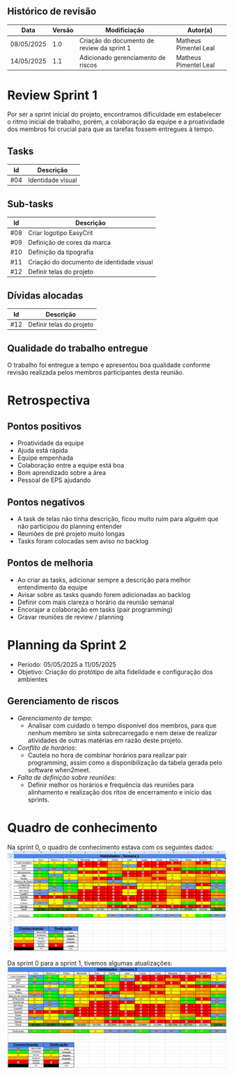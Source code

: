 ## Histórico de revisão
| Data | Versão | Modificiação | Autor(a) |
|------|--------|--------------|----------|
| 08/05/2025 | 1.0 | Criação do documento de review da sprint 1 | Matheus Pimentel Leal|
| 14/05/2025 | 1.1 | Adicionado gerenciamento de riscos | Matheus Pimentel Leal |

# Review Sprint 1
Por ser a sprint inicial do projeto, encontramos dificuldade em estabelecer o ritmo inicial de trabalho, porém, a colaboração da equipe e a proatividade dos membros foi crucial para que as tarefas fossem entregues à tempo.
## Tasks
| Id | Descrição |
|----|-----------|
| #04 | Identidade visual |

## Sub-tasks
| Id | Descrição |
|----|-----------|
| #08 | Criar logotipo EasyCrit |
| #09 | Definição de cores da marca |
| #10 | Definição da tipografia |
| #11 | Criação do documento de identidade visual |
| #12 | Definir telas do projeto |

## Dívidas alocadas
| Id | Descrição |
|----|-----------|
| #12 | Definir telas do projeto |

## Qualidade do trabalho entregue
O trabalho foi entregue a tempo e apresentou boa qualidade conforme revisão realizada pelos membros participantes desta reunião.

# Retrospectiva
## Pontos positivos
- Proatividade da equipe
- Ajuda está rápida
- Equipe empenhada
- Colaboração entre a equipe está boa
- Bom aprendizado sobre a área
- Pessoal de EPS ajudando

## Pontos negativos
- A task de telas não tinha descrição, ficou muito ruim para alguém que não participou do planning entender
- Reuniões de pré projeto muito longas
- Tasks foram colocadas sem aviso no backlog

## Pontos de melhoria
- Ao criar as tasks, adicionar sempre a descrição para melhor entendimento da equipe
- Avisar sobre as tasks quando forem adicionadas ao backlog
- Definir com mais clareza o horário da reunião semanal
- Encorajar a colaboração em tasks (pair programming)
- Gravar reuniões de review / planning

# Planning da Sprint 2
- Período: 05/05/2025 a 11/05/2025
- Objetivo: Criação do protótipo de alta fidelidade e configuração dos ambientes

## Gerenciamento de riscos
- _Gerenciamento de tempo_: 
    - Analisar com cuidado o tempo disponível dos membros, para que nenhum membro se sinta sobrecarregado e nem deixe de realizar atividades de outras matérias em razão deste projeto.
- _Conflito de horários_:
    - Cautela no hora de combinar horários para realizar pair programming, assim como a disponibilização da tabela gerada pelo software when2meet.
- _Falta de definição sobre reuniões_:
    - Definir melhor os horários e frequência das reuniões para alinhamento e realização dos ritos de encerramento e início das sprints.

# Quadro de conhecimento

Na sprint 0, o quadro de conhecimento estava com os seguintes dados:
![imagem do quadro de conhecimento sprint 0](./assets/quadro-conhecimento-sprint0.png)

Da sprint 0 para a sprint 1, tivemos algumas atualizações:
![imagem do quadro de conhecimento sprint 1](./assets/quadro-conhecimento-sprint1.png)
